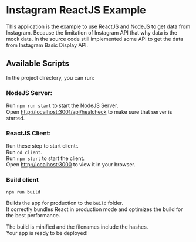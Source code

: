 # Instagram ReactJS Example
This application is the example to use ReactJS and NodeJS to get data from Instagram.
Because the limitation of Instagram API that why data is the mock data. In the source code still implemented some API to get the data from Instagram Basic Display API.
## Available Scripts
In the project directory, you can run:

### NodeJS Server:
Run `npm run start` to start the NodeJS Server.\
Open [http://localhost:3001/api/healcheck](HealthCheck) to make sure that server is started.

### ReactJS Client:
Run these step to start client:.\
Run `cd client`.\
Run `npm start` to start the client.\
Open [http://localhost:3000](http://localhost:3000) to view it in your browser.

### Build client
`npm run build`

Builds the app for production to the `build` folder.\
It correctly bundles React in production mode and optimizes the build for the best performance.

The build is minified and the filenames include the hashes.\
Your app is ready to be deployed!